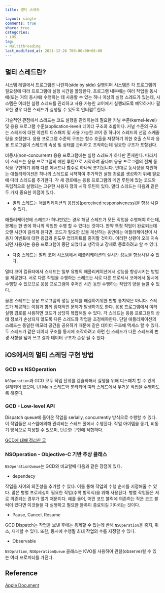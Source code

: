 ```yaml
---
title: 멀티 스레드

layout: single
comments: true
share: true
categories: 
- iOS
tag:
- Multithreading
last_modified_at: 2021-12-26 T00:00:00+08:00
---
```


## 멀티 스레드란?

시스템 레벨에서 프로그램은 나란히(side by side) 실행되며 시스템은 각 프로그램의 필요성에 따라 프로그램에 실행 시간을 할당한다. 프로그램 내부에는 여러 작업을 동시에(또는 거의 동시에) 수행하는 데 사용할 수 있는 하나 이상의 실행 스레드가 있는데, 시스템은 이러한 실행 스레드를 관리하고 사용 가능한 코어에서 실행되도록 예약하거나 필요한 경우 다른 스레드가 실행될 수 있도록 인터럽트한다.

기술적인 관점에서 스레드는 코드 실행을 관리하는데 필요한 커널 수준(kernel-level) 및 응용 프로그램 수준(application-level) 데이터 구조의 조합이다. 커널 수준의 구조는 스레드에 대한 이벤트 디스패치 및 사용 가능한 코어 중 하나에 스레드의 선점 스케줄링을 조정한다. 응용 프로그램 수준의 구조는 함수 호출을 저장하기 위한 호출 스택과 응용 프로그램이 스레드의 속성 및 상태를 관리하고 조작하는데 필요한 구조가 포함된다.

비동시(non-concurrent) 응용 프로그램에는 실행 스레드가 하나만 존재한다. 따라서 이 스레드는 응용 프로그램의 메인 루틴으로 시작하여 끝나며 응용 프로그램의 전체 동작을 구현하기 위해 다른 메서드나 함수로 하나씩 분기됩니다. 반대로 동시성을 지원하는 애플리케이션은 하나의 스레드로 시작하여 추가적인 실행 경로를 생성하기 위해 필요에 따라 스레드를 추가한다. 각 새 경로에는 응용 프로그램의 메인 루틴에 있는 코드와 독립적으로 실행되는 고유한 사용자 정의 시작 루틴이 있다. 멀티 스레드는 다음과 같은 두 가지 중요한 이점이 있다.

- 멀티 스레드는 애플리케이션의 응답성(perceived responsiveness)을 향상 시킬 수 있다.

애플리케이션에 스레드가 하나만있는 경우 해당 스레드가 모든 작업을 수행해야 하는데,  문제는 한 번에 하나의 작업만 수행 할 수 있다는 것이다. 만약 특정 작업이 완료되는데 오랜 시간이 걸리게 된다면, 코드가 필요한 값을 계산하는 동안에는 애플리케이션이 사용자 이벤트에 대한 응답과 윈도우 업데이트를 중지할 것이다. 이러한 상황이 오래 지속되면 사용자는 응용 프로그램이 중단 되었다고 생각하고 강제로 종료하려고 할 수 있다. 

- 다중 스레드는 멀티 코어 시스템에서 애플리케이션의 실시간 성능을 향상시킬 수 있다.

멀티 코어 컴퓨터에서 스레드는 일부 유형의 애플리케이션에서 성능을 향상시키는 방법을 제공한다. 서로 다른 작업을 수행하는 스레드는 서로 다른 프로세서 코어에서 동시에 수행할 수 있으므로 응용 프로그램이 주어진 시간 동안 수행하는 작업의 양을 늘릴 수 있다.

물론 스레드는 응용 프로그램의 성능 문제를 해결하기위한 만병 통치약은 아니다. 스레드가 제공하는 이점과 함께 잠재적인 문제가 발생하기도 한다. 응용 프로그램에서 여러 실행 경로를 사용하면 코드가 상당히 복잡해질 수 있다. 각 스레드는 응용 프로그램의 상태 정보가 손상되지 않도록 다른 스레드와 작업을 조정해야한다. 단일 애플리케이션의 스레드는 동일한 메모리 공간을 공유하기 때문에 같은 데이터 구조에 액세스 할 수 있다. 두 스레드가 같은 데이터 구조를 동시에 조작하려고 하면 한 스레드가 다른 스레드의 변경 사항을 덮어 쓰고 결과 데이터 구조가 손상 될 수 있다. 

## iOS에서의 멀티 스레딩 구현 방법

### **GCD** vs **NSOperation**

`NSOperation`과 GCD 모두 작업 단위를 캡슐화해서 실행을 위해 디스패치 할 수 있게 설계되어 있으며, UI Main 스레드와 분리되어 여러 스레드에서 무거운 작업을 수행하도록 해준다.

### **GCD - Low-level API**

Dispatch queue에 들어온 작업을 serially, concurrently 방식으로 수행할 수 있다. 이 작업들은 시스템에의해 관리되는 스레드 풀에서 수행된다. 작업 아이템을 동기, 비동기 방식으로 지정할 수 있으며, 단순한 구현에 적합하다.

[GCD에 대해 정리한 글](https://hyunsikwon.github.io/ios/iOS-GCD/)


### NSOperation  - Objective-C 기반 추상 클래스

`NSOperationQueue`는 GCD와 비교할때 다음과 같은 장점이 있다.

- dependecy

작업들 사이의 의존성을 추가할 수 있다. 이를 통해 작업의 수행 순서를 지정해줄 수 있다. 많은 병렬 프로세싱이 필요한 작업(수학 방적식)을 위해 사용된다. 병렬 작업들은 서로 의존되는 경우가 많기 때문이다. 예를 들어, 어떤 코드 블럭에 의존하는 작은 코드 블럭이 있다면 이것들을 다 실행하고 필요한 블록이 종료되길 기다리는 것이다.

- Pause, Cancel, Resume

GCD Dispatch는 작업을 보낸 후에는 통제할 수 없는데 반해 `NSOperation`을 중지, 취소, 재게할 수 있다. 또한, 동시에 수행될 최대 작업의 수를 지정할 수 있다. 

- Observable

`NSOpration`, `NSOperationQueue` 클래스는 KVO를 사용하여 관찰(observe)될 수 있는 여러 프로퍼티를 가진다. 

## Reference

[Apple Document](https://developer.apple.com/library/archive/documentation/Cocoa/Conceptual/Multithreading/AboutThreads/AboutThreads.html#//apple_ref/doc/uid/10000057i-CH6-SW3)
